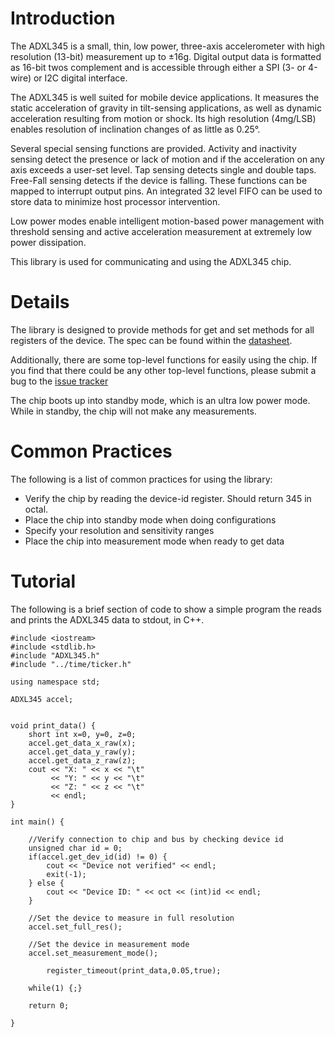 # Introduction #

The ADXL345 is a small, thin, low power, three-axis accelerometer with high resolution (13-bit) measurement up to ±16g. Digital output data is formatted as 16-bit twos complement and is accessible through either a SPI (3- or 4-wire) or I2C digital interface.

The ADXL345 is well suited for mobile device applications. It measures the static acceleration of gravity in tilt-sensing applications, as well as dynamic acceleration resulting from motion or shock. Its high resolution (4mg/LSB) enables resolution of inclination changes of as little as 0.25°.

Several special sensing functions are provided. Activity and inactivity sensing detect the presence or lack of motion and if the acceleration on any axis exceeds a user-set level. Tap sensing detects single and double taps. Free-Fall sensing detects if the device is falling. These functions can be mapped to interrupt output pins. An integrated 32 level FIFO can be used to store data to minimize host processor intervention.

Low power modes enable intelligent motion-based power management with threshold sensing and active acceleration measurement at extremely low power dissipation.

This library is used for communicating and using the ADXL345 chip.


# Details #
The library is designed to provide methods for get and set methods for all registers of the device.  The spec can be found within the [datasheet](http://www.sparkfun.com/datasheets/Sensors/Accelerometer/ADXL345.pdf).

Additionally, there are some top-level functions for easily using the chip.  If you find that there could be any other top-level functions, please submit a bug to the [issue tracker](http://code.google.com/p/uav-helicoptor-ece4007/issues/list)

The chip boots up into standby mode, which is an ultra low power mode.  While in standby, the chip will not make any measurements.

# Common Practices #
The following is a list of common practices for using the library:

  * Verify the chip by reading the device-id register. Should return 345 in octal.
  * Place the chip into standby mode when doing configurations
  * Specify your resolution and sensitivity ranges
  * Place the chip into measurement mode when ready to get data

# Tutorial #
The following is a brief section of code to show a simple program the reads and prints the ADXL345 data to stdout, in C++.

```
#include <iostream>
#include <stdlib.h>
#include "ADXL345.h"
#include "../time/ticker.h"

using namespace std;

ADXL345 accel;


void print_data() {
    short int x=0, y=0, z=0;
    accel.get_data_x_raw(x);
    accel.get_data_y_raw(y); 
    accel.get_data_z_raw(z);
    cout << "X: " << x << "\t"
         << "Y: " << y << "\t"
         << "Z: " << z << "\t"
         << endl;
}

int main() {

    //Verify connection to chip and bus by checking device id
    unsigned char id = 0;
    if(accel.get_dev_id(id) != 0) {
        cout << "Device not verified" << endl;
        exit(-1);
    } else {
        cout << "Device ID: " << oct << (int)id << endl;
    }

    //Set the device to measure in full resolution
    accel.set_full_res();

    //Set the device in measurement mode
    accel.set_measurement_mode();

        register_timeout(print_data,0.05,true);

    while(1) {;}

    return 0;

}

```